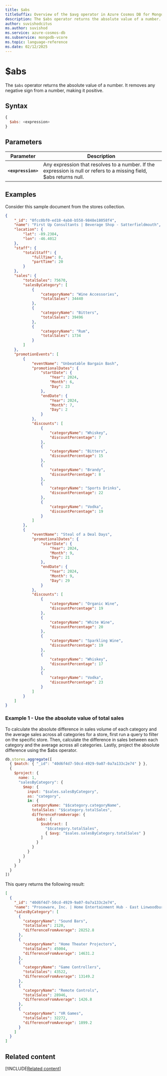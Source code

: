 ```yaml
---
title: $abs
titleSuffix: Overview of the $avg operator in Azure Cosmos DB for MongoDB (vCore)
description: The $abs operator returns the absolute value of a number.
author: suvishodcitus
ms.author: suvishod
ms.service: azure-cosmos-db
ms.subservice: mongodb-vcore
ms.topic: language-reference
ms.date: 02/12/2025
---
```


# $abs

The `$abs` operator returns the absolute value of a number. It removes any negative sign from a number, making it positive.

## Syntax

```javascript
{
  $abs: <expression>
}
```

## Parameters

| Parameter | Description |
| --- | --- |
| **`<expression>`** | Any expression that resolves to a number. If the expression is null or refers to a missing field, $abs returns null. |

## Examples

Consider this sample document from the stores collection.

```json
{
    "_id": "0fcc0bf0-ed18-4ab8-b558-9848e18058f4",
    "name": "First Up Consultants | Beverage Shop - Satterfieldmouth",
    "location": {
        "lat": -89.2384,
        "lon": -46.4012
    },
    "staff": {
        "totalStaff": {
            "fullTime": 8,
            "partTime": 20
        }
    },
    "sales": {
        "totalSales": 75670,
        "salesByCategory": [
            {
                "categoryName": "Wine Accessories",
                "totalSales": 34440
            },
            {
                "categoryName": "Bitters",
                "totalSales": 39496
            },
            {
                "categoryName": "Rum",
                "totalSales": 1734
            }
        ]
    },
    "promotionEvents": [
        {
            "eventName": "Unbeatable Bargain Bash",
            "promotionalDates": {
                "startDate": {
                    "Year": 2024,
                    "Month": 6,
                    "Day": 23
                },
                "endDate": {
                    "Year": 2024,
                    "Month": 7,
                    "Day": 2
                }
            },
            "discounts": [
                {
                    "categoryName": "Whiskey",
                    "discountPercentage": 7
                },
                {
                    "categoryName": "Bitters",
                    "discountPercentage": 15
                },
                {
                    "categoryName": "Brandy",
                    "discountPercentage": 8
                },
                {
                    "categoryName": "Sports Drinks",
                    "discountPercentage": 22
                },
                {
                    "categoryName": "Vodka",
                    "discountPercentage": 19
                }
            ]
        },
        {
            "eventName": "Steal of a Deal Days",
            "promotionalDates": {
                "startDate": {
                    "Year": 2024,
                    "Month": 9,
                    "Day": 21
                },
                "endDate": {
                    "Year": 2024,
                    "Month": 9,
                    "Day": 29
                }
            },
            "discounts": [
                {
                    "categoryName": "Organic Wine",
                    "discountPercentage": 19
                },
                {
                    "categoryName": "White Wine",
                    "discountPercentage": 20
                },
                {
                    "categoryName": "Sparkling Wine",
                    "discountPercentage": 19
                },
                {
                    "categoryName": "Whiskey",
                    "discountPercentage": 17
                },
                {
                    "categoryName": "Vodka",
                    "discountPercentage": 23
                }
            ]
        }
    ]
}
```

### Example 1 - Use the absolute value of total sales

To calculate the absolute difference in sales volume of each category and the average sales across all categories for a store, first run a query to filter on the specific store. Then, calculate the difference in sales between each category and the average across all categories. Lastly, project the absolute difference using the $abs operator.

```javascript
db.stores.aggregate([
  { $match: { "_id": "40d6f4d7-50cd-4929-9a07-0a7a133c2e74" } },
  {
    $project: {
      name: 1,
      "salesByCategory": {
        $map: {
          input: "$sales.salesByCategory",
          as: "category",
          in: {
            categoryName: "$$category.categoryName",
            totalSales: "$$category.totalSales",
            differenceFromAverage: {
              $abs: { 
                $subtract: [
                  "$$category.totalSales",
                  { $avg: "$sales.salesByCategory.totalSales" }
                ]
              }
            }
          }
        }
      }
    }
  }
])
```

This query returns the following result:

```json
[
  {
    "_id": "40d6f4d7-50cd-4929-9a07-0a7a133c2e74",
    "name": "Proseware, Inc. | Home Entertainment Hub - East Linwoodbury",
    "salesByCategory": [
      {
        "categoryName": "Sound Bars",
        "totalSales": 2120,
        "differenceFromAverage": 28252.8
      },
      {
        "categoryName": "Home Theater Projectors",
        "totalSales": 45004,
        "differenceFromAverage": 14631.2
      },
      {
        "categoryName": "Game Controllers",
        "totalSales": 43522,
        "differenceFromAverage": 13149.2
      },
      {
        "categoryName": "Remote Controls",
        "totalSales": 28946,
        "differenceFromAverage": 1426.8
      },
      {
        "categoryName": "VR Games",
        "totalSales": 32272,
        "differenceFromAverage": 1899.2
      }
    ]
  }
]
```

## Related content

[!INCLUDE[Related content](../includes/related-content.md)]
